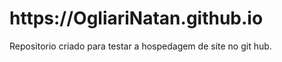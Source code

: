  <h1> https://OgliariNatan.github.io </h1>

 <p> Repositorio criado para testar a hospedagem de site no git hub. <br />
  </p>